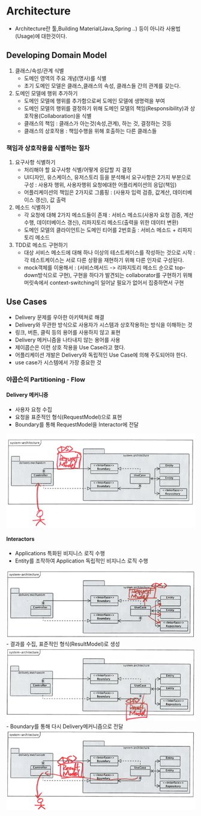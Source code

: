 # Architecture

- Architecture란 툴,Building Material(Java,Spring ..) 등이 아니라 사용법(Usage)에 대한것이다.

## Developing Domain Model
1. 클래스/속성/관계 식별
    - 도메인 영역의 주요 개념(명사)를 식별
    - 초기 도메인 모델은 클래스,클래스의 속성, 클래스들 간의 관계를 갖는다.
2. 도메인 모델에 행위 추가하기
    - 도메인 모델에 행위를 추가함으로써 도메인 모델에 생명력을 부여
    - 도메인 모델의 행위를 결정하기 위해 도메인 모델의 책임(Responsibility)과 상호작용(Collaboration)을 식별
    - 클래스의 책임 : 클래스가 아는것(속성,관계), 하는 것, 결정하는 것등
    - 클래스의 상호작용 : 책임수행을 위해 호출하는 다른 클래스들

### 책임과 상호작용을 식별하는 절차
1. 요구사항 식별하기
    - 처리해야 할 요구사항 식별/어떻게 응답할 지 결정
    - UI디자인, 유스케이스, 유저스토리 등을 분석해서 요구사항은 2가지 부분으로 구성 : 사용자 행위, 사용자행위 요청에대한 어플리케이션의 응답(책임)
    - 어플리케이션의 책임은 2가지로 그룹핑 : (사용자 입력 검증, 값계산, 데이터베이스 갱신), 값 출력     
2. 메소드 식별하기
    - 각 요청에 대해 2가지 메소드들이 존재 : 서비스 메소드(사용자 요청 검증, 계산수행, 데이터베이스 갱신), 리파지토리 메소드(출력을 위한 데이터 변환)
    - 도메인 모델의 클라이언트는 도메인 티어를 2번호출 : 서비스 메소드 + 리파지토리 메소드
3. TDD로 메소드 구현하기
    - 대상 서비스 메소드에 대해 하나 이상의 테스트케이스를 작성하는 것으로 시작 : 각 테스트케이스는 서로 다른 상황을 재현하기 위해 다른 인자로 구성된다.
    - mock객체를 이용해서 : (서비스메서드 -> 리파지토리 메소드 순으로 top-down방식으로 구현), 구현을 하다가 발견되는 collaborator를 구현하기 위해 머릿속에서 context-switching이 일어날 필요가 없어서 집중하면서 구현


## Use Cases
- Delivery 문제를 우아한 아키텍쳐로 해결
- Delivery와 무관한 방식으로 사용자가 시스템과 상호작용하는 방식을 이해하는 것
- 링크, 버튼, 클릭 등의 용어를 사용하지 않고 표현
- Delivery 메커니즘을 나타내지 않는 용어를 사용
- 제이콥슨은 이런 상호 작용을 Use Case라고 했다.
- 어플리케이션 개발은 Delivery와 독립적인 Use Case에 의해 주도되어야 한다.
- use case가 시스템에서 가장 중요한 것

### 야콥슨의 Partitioning - Flow
#### Delivery 메커니증
- 사용자 요청 수집
- 요청을 표준적인 형식(RequestModel)으로 표현
- Boundary를 통해 RequestModel을 Interactor에 전달
<img src="./images/delivery.png" >   

#### Interactors
- Applications 특화된 비지니스 로직 수행
- Entity를 조작하여 Application 독립적인 비지니스 로직 수행
<img src="./images/interactors.png" >     
- 결과를 수집, 표준적인 형식(ResultModel)로 생성
<img src="./images/interactors_02.png" >  
- Boundary를 통해 다시 Delivery메커니즘으로 전달
<img src="./images/interactors_03.png" > 

